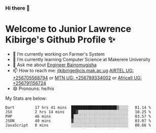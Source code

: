 ### Hi there 👋 
# Welcome to Junior Lawrence Kibirge's Github Profile ✨
 
<!--
**juniorkibirige/juniorkibirige** is a ✨ _special_ ✨ repository because its `README.md` (this file) appears on your GitHub profile.

Here are some ideas to get you started:

- 🔭 I’m currently working on ...
- 🌱 I’m currently learning ...
- 👯 I’m looking to collaborate on ...
- 🤔 I’m looking for help with ...
- 💬 Ask me about ...
- 📫 How to reach me: ...
- 😄 Pronouns: ...
- ⚡ Fun fact: ...
-->
- 🔭 I’m currently working on Farmer's System
- 🌱 I’m currently learning Computer Science at Makerere University
- 💬 Ask me about [Engineer Bainomugisha](mailto:baino@mak.ac.ug)
- 📫 How to reach me: [jlkibirige@cis.mak.ac.ug](mailto:jlkibirige@cis.mak.ac.ug) [AIRTEL UG: +256705568794](url=tel:+256705568794) or [MTN UG: +256789334002](tel:+256789334002) or [Africell UG: +256791156724](tel:+256791156724)
- 😄 Pronouns: he/his

My Stats are below:

<!--START_SECTION:waka-->
```text
Dart         17 hrs 41 mins  ████████████████████▒░░░░   81.14 % 
JSX          2 hrs 14 mins   ██▓░░░░░░░░░░░░░░░░░░░░░░   10.25 % 
PHP          46 mins         █░░░░░░░░░░░░░░░░░░░░░░░░   03.57 % 
JSON         40 mins         ▓░░░░░░░░░░░░░░░░░░░░░░░░   03.07 % 
JavaScript   8 mins          ░░░░░░░░░░░░░░░░░░░░░░░░░   00.66 % 
```
<!--END_SECTION:waka-->
